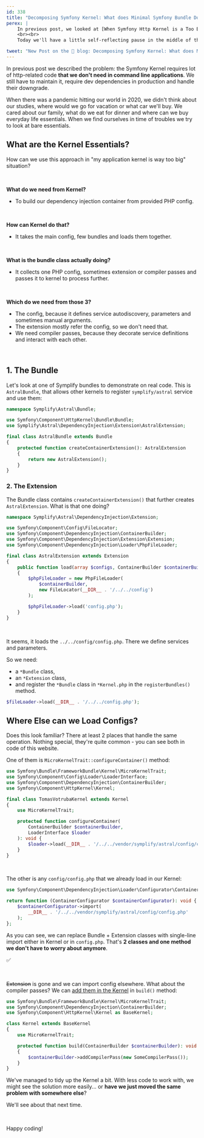 ```yaml
---
id: 338
title: "Decomposing Symfony Kernel: What does Minimal Symfony Bundle Do"
perex: |
    In previous post, we looked at [When Symfony Http Kernel is a Too Big Hammer to Use](/blog/when-symfony-http-kernel-is-too-big-hammer-to-use). We talked about enormous content this package provides, but we don't really need.
    <br><br>
    Today we'll have a little self-reflecting pause in the middle of the 4-post journey. We'll look at main glue in Symfony Kernel - the bundle. **Can we find a way to decompose it and use it without Kernel?**

tweet: "New Post on the 🐘 blog: Decomposing Symfony Kernel: What does Minimal Symfony Bundle Do"
---
```


In previous post we described the problem: the Symfony Kernel requires lot of http-related code **that we don't need in command line applications**. We still have to maintain it, require dev dependencies in production and handle their downgrade.

When there was a pandemic hitting our world in 2020, we didn't think about our studies, where would we go for vacation or what car we'll buy. We cared about our family, what do we eat for dinner and where can we buy everyday life essentials. When we find ourselves in time of troubles we try to look at bare essentials.

## What are the Kernel Essentials?

How can we use this approach in "my application kernel is way too big" situation?

<br>

**What do we need from Kernel?**
* To build our dependency injection container from provided PHP config.

<br>

**How can Kernel do that?**
* It takes the main config, few bundles and loads them together.

<br>

**What is the bundle class actually doing?**
* It collects one PHP config, sometimes extension or compiler passes and passes it to kernel to process further.

<br>

**Which do we need from those 3?**
* The config, because it defines service autodiscovery, parameters and sometimes manual arguments.
* The extension mostly refer the config, so we don't need that.
* We need compiler passes, because they decorate service definitions and interact with each other.

<br>

## 1. The Bundle

Let's look at one of Symplify bundles to demonstrate on real code. This is `AstralBundle`, that allows other kernels to register `symplify/astral` service and use them:

```php
namespace Symplify\Astral\Bundle;

use Symfony\Component\HttpKernel\Bundle\Bundle;
use Symplify\Astral\DependencyInjection\Extension\AstralExtension;

final class AstralBundle extends Bundle
{
    protected function createContainerExtension(): AstralExtension
    {
        return new AstralExtension();
    }
}
```

### 2. The Extension

The Bundle class contains `createContainerExtension()` that further creates `AstralExtension`. What is that one doing?

```php
namespace Symplify\Astral\DependencyInjection\Extension;

use Symfony\Component\Config\FileLocator;
use Symfony\Component\DependencyInjection\ContainerBuilder;
use Symfony\Component\DependencyInjection\Extension\Extension;
use Symfony\Component\DependencyInjection\Loader\PhpFileLoader;

final class AstralExtension extends Extension
{
    public function load(array $configs, ContainerBuilder $containerBuilder): void
    {
        $phpFileLoader = new PhpFileLoader(
            $containerBuilder,
            new FileLocator(__DIR__ . '/../../config')
        );

        $phpFileLoader->load('config.php');
    }
}
```

<br>

It seems, it loads the `../../config/config.php`. There we define services and parameters.

So we need:
* a `*Bundle` class,
* an `*Extension` class,
* and register the `*Bundle` class in `*Kernel.php` in the `registerBundles()` method.

```php
$fileLoader->load(__DIR__ . '/../../config.php');
```

## Where Else can we Load Configs?

Does this look familiar? There at least 2 places that handle the same operation. Nothing special, they're quite common - you can see both in code of this website.

One of them is `MicroKernelTrait::configureContainer()` method:

```php
use Symfony\Bundle\FrameworkBundle\Kernel\MicroKernelTrait;
use Symfony\Component\Config\Loader\LoaderInterface;
use Symfony\Component\DependencyInjection\ContainerBuilder;
use Symfony\Component\HttpKernel\Kernel;

final class TomasVotrubaKernel extends Kernel
{
    use MicroKernelTrait;

    protected function configureContainer(
        ContainerBuilder $containerBuilder,
        LoaderInterface $loader
    ): void {
        $loader->load(__DIR__ . '/../../vendor/symplify/astral/config/config.php');
    }
}
```

<br>

The other is any `config/config.php` that we already load in our Kernel:

```php
use Symfony\Component\DependencyInjection\Loader\Configurator\ContainerConfigurator;

return function (ContainerConfigurator $containerConfigurator): void {
    $containerConfigurator->import(
        __DIR__ . '/../../vendor/symplify/astral/config/config.php'
    );
};
```

As you can see, we can replace Bundle + Extension classes with single-line import either in Kernel or in `config.php`. That's **2 classes and one method we don't have to worry about anymore**.

<p class="text-success pt-3 pb-3">
    ✅
</p>

<br>

~~Extension~~ is gone and we can import config elsewhere. What about the compiler passes? We can [add them in the Kernel](https://symfony.com/doc/current/service_container/compiler_passes.html) in `build()` method:

```php
use Symfony\Bundle\FrameworkBundle\Kernel\MicroKernelTrait;
use Symfony\Component\DependencyInjection\ContainerBuilder;
use Symfony\Component\HttpKernel\Kernel as BaseKernel;

class Kernel extends BaseKernel
{
    use MicroKernelTrait;

    protected function build(ContainerBuilder $containerBuilder): void
    {
        $containerBuilder->addCompilerPass(new SomeCompilerPass());
    }
}
```

We've managed to tidy up the Kernel a bit. With less code to work with, we might see the solution more easily... or **have we just moved the same problem with somewhere else**?

We'll see about that next time.

<br>

Happy coding!
